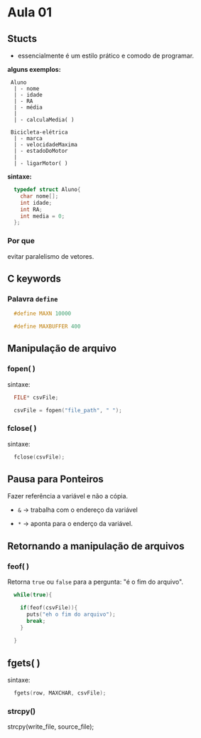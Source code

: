 # Aula 01 

## Stucts

 - essencialmente é um estilo prático e comodo de programar.

**alguns exemplos:**
```
 Aluno
  | - nome
  | - idade
  | - RA
  | - média
  |
  | - calculaMedia( )

 Bicicleta-elétrica
  | - marca
  | - velocidadeMaxima
  | - estadoDoMotor
  | 
  | - ligarMotor( ) 
```

**sintaxe:**
```c
  typedef struct Aluno{
    char nome[];
    int idade;
    int RA;
    int media = 0;
  };
```

### Por que

evitar paralelismo de vetores.

## C keywords

### Palavra `define` 

```c
  #define MAXN 10000
```

```c
  #define MAXBUFFER 400
```

## Manipulação de arquivo

### fopen( )

sintaxe:

```c
  FILE* csvFile;

  csvFile = fopen("file_path", " ");
```

### fclose( )

sintaxe:
```c
  fclose(csvFile);
```

## Pausa para Ponteiros

Fazer referência a variável e não a cópia.

- `&` -> trabalha com o endereço da variável

- `*` -> aponta para o enderço da variável.

## Retornando a manipulação de arquivos

### feof( )

Retorna `true` ou `false` para a pergunta: "é o fim do arquivo".

```C
  while(true){

    if(feof(csvFile)){
      puts("eh o fim do arquivo");
      break;
    } 
    
  }
```

## fgets( )

sintaxe:
```c
  fgets(row, MAXCHAR, csvFile);
```

### strcpy()

strcpy(write_file, source_file);